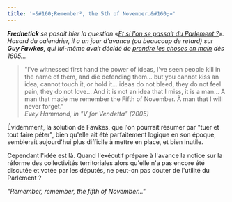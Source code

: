 ```yaml
---
title: '«&#160;Remember², the 5th of November…&#160;»'
---
```


_**Frednetick** se posait hier la question
«[Et si l'on se passait du Parlement ?](http://frednetick.fr/)». Hasard du
calendrier, il a un jour d'avance (ou beaucoup de retard) sur **Guy Fawkes**,
qui lui-même avait décidé de
[prendre les choses en main](https://fr.wikipedia.org/wiki/Conspiration_des_poudres)
dès 1605…_

<!-- more -->

> "I've witnessed first hand the power of ideas, I've seen people kill in the
> name of them, and die defending them… but you cannot kiss an idea, cannot
> touch it, or hold it… ideas do not bleed, they do not feel pain, they do not
> love… And it is not an idea that I miss, it is a man… A man that made me
> remember the Fifth of November. À man that I will never forget."  
> <cite>Evey Hammond, in "V for Vendetta" (2005)</cite>

Évidemment, la solution de Fawkes, que l'on pourrait résumer par "tuer et tout
faire péter", bien qu'elle ait été parfaitement logique en son époque,
semblerait aujourd'hui plus difficile à mettre en place, et bien inutile.

Cependant l'idée est là. Quand l'exécutif prépare à l'avance la notice sur la
réforme des collectivités territoriales alors qu'elle n'a pas encore été
discutée et votée par les députés, ne peut-on pas douter de l'utilité du Parlement ?

_"Remember, remember, the fifth of November…"_
